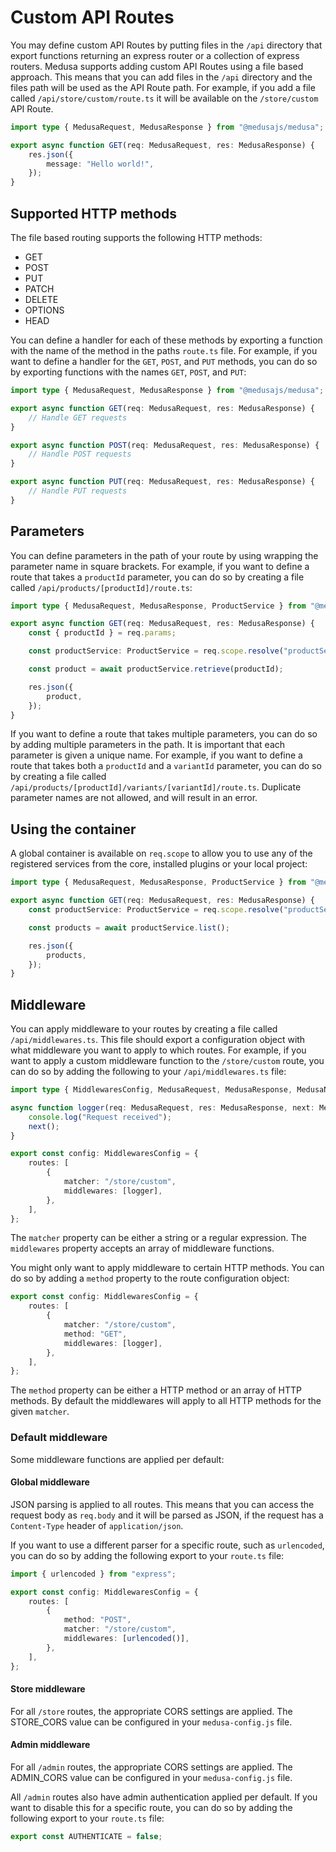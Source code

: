# Custom API Routes

You may define custom API Routes by putting files in the `/api` directory that export functions returning an express router or a collection of express routers.
Medusa supports adding custom API Routes using a file based approach. This means that you can add files in the `/api` directory and the files path will be used as the API Route path. For example, if you add a file called `/api/store/custom/route.ts` it will be available on the `/store/custom` API Route.

```ts
import type { MedusaRequest, MedusaResponse } from "@medusajs/medusa";

export async function GET(req: MedusaRequest, res: MedusaResponse) {
    res.json({
        message: "Hello world!",
    });
}
```

## Supported HTTP methods

The file based routing supports the following HTTP methods:

- GET
- POST
- PUT
- PATCH
- DELETE
- OPTIONS
- HEAD

You can define a handler for each of these methods by exporting a function with the name of the method in the paths `route.ts` file. For example, if you want to define a handler for the `GET`, `POST`, and `PUT` methods, you can do so by exporting functions with the names `GET`, `POST`, and `PUT`:

```ts
import type { MedusaRequest, MedusaResponse } from "@medusajs/medusa";

export async function GET(req: MedusaRequest, res: MedusaResponse) {
    // Handle GET requests
}

export async function POST(req: MedusaRequest, res: MedusaResponse) {
    // Handle POST requests
}

export async function PUT(req: MedusaRequest, res: MedusaResponse) {
    // Handle PUT requests
}
```

## Parameters

You can define parameters in the path of your route by using wrapping the parameter name in square brackets. For example, if you want to define a route that takes a `productId` parameter, you can do so by creating a file called `/api/products/[productId]/route.ts`:

```ts
import type { MedusaRequest, MedusaResponse, ProductService } from "@medusajs/medusa";

export async function GET(req: MedusaRequest, res: MedusaResponse) {
    const { productId } = req.params;

    const productService: ProductService = req.scope.resolve("productService");

    const product = await productService.retrieve(productId);

    res.json({
        product,
    });
}
```

If you want to define a route that takes multiple parameters, you can do so by adding multiple parameters in the path. It is important that each parameter is given a unique name. For example, if you want to define a route that takes both a `productId` and a `variantId` parameter, you can do so by creating a file called `/api/products/[productId]/variants/[variantId]/route.ts`. Duplicate parameter names are not allowed, and will result in an error.

## Using the container

A global container is available on `req.scope` to allow you to use any of the registered services from the core, installed plugins or your local project:

```ts
import type { MedusaRequest, MedusaResponse, ProductService } from "@medusajs/medusa";

export async function GET(req: MedusaRequest, res: MedusaResponse) {
    const productService: ProductService = req.scope.resolve("productService");

    const products = await productService.list();

    res.json({
        products,
    });
}
```

## Middleware

You can apply middleware to your routes by creating a file called `/api/middlewares.ts`. This file should export a configuration object with what middleware you want to apply to which routes. For example, if you want to apply a custom middleware function to the `/store/custom` route, you can do so by adding the following to your `/api/middlewares.ts` file:

```ts
import type { MiddlewaresConfig, MedusaRequest, MedusaResponse, MedusaNextFunction } from "@medusajs/medusa";

async function logger(req: MedusaRequest, res: MedusaResponse, next: MedusaNextFunction) {
    console.log("Request received");
    next();
}

export const config: MiddlewaresConfig = {
    routes: [
        {
            matcher: "/store/custom",
            middlewares: [logger],
        },
    ],
};
```

The `matcher` property can be either a string or a regular expression. The `middlewares` property accepts an array of middleware functions.

You might only want to apply middleware to certain HTTP methods. You can do so by adding a `method` property to the route configuration object:

```ts
export const config: MiddlewaresConfig = {
    routes: [
        {
            matcher: "/store/custom",
            method: "GET",
            middlewares: [logger],
        },
    ],
};
```

The `method` property can be either a HTTP method or an array of HTTP methods. By default the middlewares will apply to all HTTP methods for the given `matcher`.

### Default middleware

Some middleware functions are applied per default:

#### Global middleware

JSON parsing is applied to all routes. This means that you can access the request body as `req.body` and it will be parsed as JSON, if the request has a `Content-Type` header of `application/json`.

If you want to use a different parser for a specific route, such as `urlencoded`, you can do so by adding the following export to your `route.ts` file:

```ts
import { urlencoded } from "express";

export const config: MiddlewaresConfig = {
    routes: [
        {
            method: "POST",
            matcher: "/store/custom",
            middlewares: [urlencoded()],
        },
    ],
};
```

#### Store middleware

For all `/store` routes, the appropriate CORS settings are applied. The STORE_CORS value can be configured in your `medusa-config.js` file.

#### Admin middleware

For all `/admin` routes, the appropriate CORS settings are applied. The ADMIN_CORS value can be configured in your `medusa-config.js` file.

All `/admin` routes also have admin authentication applied per default. If you want to disable this for a specific route, you can do so by adding the following export to your `route.ts` file:

```ts
export const AUTHENTICATE = false;
```

